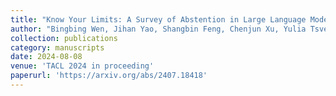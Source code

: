 ```yaml
---
title: "Know Your Limits: A Survey of Abstention in Large Language Models"
author: "Bingbing Wen, Jihan Yao, Shangbin Feng, Chenjun Xu, Yulia Tsvetkov, Bill Howe, and Lucy Lu Wang"
collection: publications
category: manuscripts
date: 2024-08-08
venue: 'TACL 2024 in proceeding'
paperurl: 'https://arxiv.org/abs/2407.18418'
---
```


